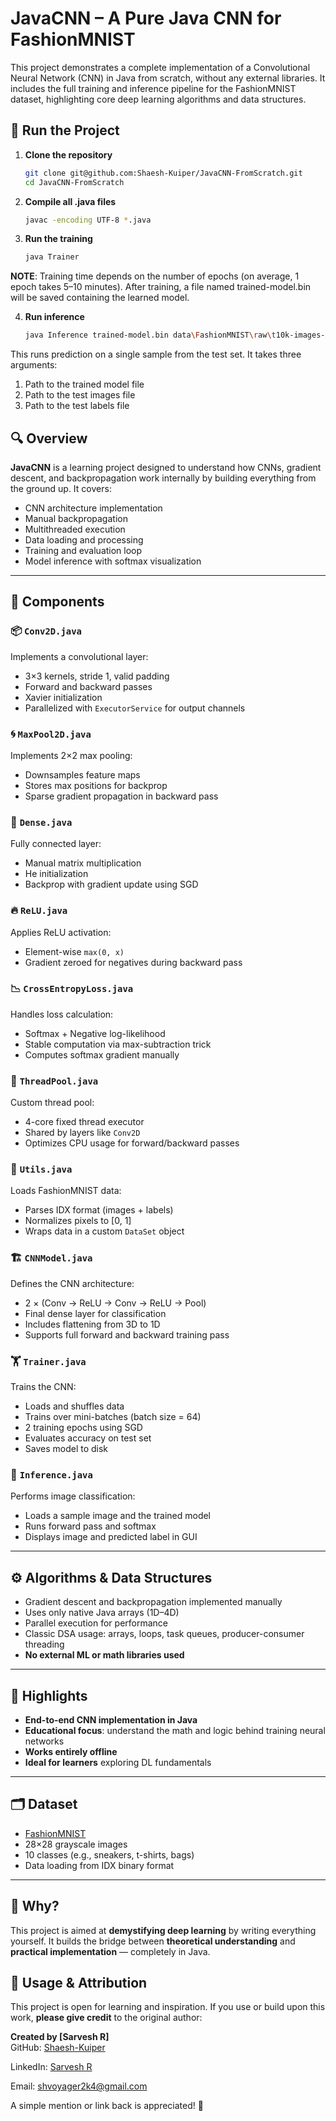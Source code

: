 # JavaCNN – A Pure Java CNN for FashionMNIST

This project demonstrates a complete implementation of a Convolutional Neural Network (CNN) in Java from scratch, without any external libraries. It includes the full training and inference pipeline for the FashionMNIST dataset, highlighting core deep learning algorithms and data structures.

## 🚀 Run the Project

1. **Clone the repository**
   ```bash
   git clone git@github.com:Shaesh-Kuiper/JavaCNN-FromScratch.git
   cd JavaCNN-FromScratch

2. **Compile all .java files**
   ```bash
   javac -encoding UTF-8 *.java

3. **Run the training**
   ```bash
   java Trainer

  **NOTE**: Training time depends on the number of epochs (on average, 1 epoch takes 5–10 minutes).
            After training, a file named trained-model.bin will be saved containing the learned model.

4. **Run inference**
   ```bash
   java Inference trained-model.bin data\FashionMNIST\raw\t10k-images-idx3-ubyte data\FashionMNIST\raw\t10k-labels-idx1-ubyte

This runs prediction on a single sample from the test set.
It takes three arguments:
   1) Path to the trained model file
   2) Path to the test images file
   3) Path to the test labels file



   
## 🔍 Overview

**JavaCNN** is a learning project designed to understand how CNNs, gradient descent, and backpropagation work internally by building everything from the ground up. It covers:

- CNN architecture implementation  
- Manual backpropagation  
- Multithreaded execution  
- Data loading and processing  
- Training and evaluation loop  
- Model inference with softmax visualization  

---

## 🧠 Components

### 📦 `Conv2D.java`
Implements a convolutional layer:

- 3×3 kernels, stride 1, valid padding  
- Forward and backward passes  
- Xavier initialization  
- Parallelized with `ExecutorService` for output channels  

### 🌀 `MaxPool2D.java`
Implements 2×2 max pooling:

- Downsamples feature maps  
- Stores max positions for backprop  
- Sparse gradient propagation in backward pass  

### 🧮 `Dense.java`
Fully connected layer:

- Manual matrix multiplication  
- He initialization  
- Backprop with gradient update using SGD  

### 🔥 `ReLU.java`
Applies ReLU activation:

- Element-wise `max(0, x)`  
- Gradient zeroed for negatives during backward pass  

### 📉 `CrossEntropyLoss.java`
Handles loss calculation:

- Softmax + Negative log-likelihood  
- Stable computation via max-subtraction trick  
- Computes softmax gradient manually  

### 🧵 `ThreadPool.java`
Custom thread pool:

- 4-core fixed thread executor  
- Shared by layers like `Conv2D`  
- Optimizes CPU usage for forward/backward passes  

### 📁 `Utils.java`
Loads FashionMNIST data:

- Parses IDX format (images + labels)  
- Normalizes pixels to [0, 1]  
- Wraps data in a custom `DataSet` object  

### 🏗️ `CNNModel.java`
Defines the CNN architecture:

- 2 × (Conv → ReLU → Conv → ReLU → Pool)  
- Final dense layer for classification  
- Includes flattening from 3D to 1D  
- Supports full forward and backward training pass  

### 🏋️ `Trainer.java`
Trains the CNN:

- Loads and shuffles data  
- Trains over mini-batches (batch size = 64)  
- 2 training epochs using SGD  
- Evaluates accuracy on test set  
- Saves model to disk  

### 🧪 `Inference.java`
Performs image classification:

- Loads a sample image and the trained model  
- Runs forward pass and softmax  
- Displays image and predicted label in GUI  

---

## ⚙️ Algorithms & Data Structures

- Gradient descent and backpropagation implemented manually  
- Uses only native Java arrays (1D–4D)  
- Parallel execution for performance  
- Classic DSA usage: arrays, loops, task queues, producer-consumer threading  
- **No external ML or math libraries used**

---

## 📌 Highlights

- **End-to-end CNN implementation in Java**  
- **Educational focus**: understand the math and logic behind training neural networks  
- **Works entirely offline**  
- **Ideal for learners** exploring DL fundamentals  

---

## 🗂️ Dataset

- [FashionMNIST](https://github.com/zalandoresearch/fashion-mnist)  
- 28×28 grayscale images  
- 10 classes (e.g., sneakers, t-shirts, bags)  
- Data loading from IDX binary format  

---

## 🧠 Why?

This project is aimed at **demystifying deep learning** by writing everything yourself. It builds the bridge between **theoretical understanding** and **practical implementation** — completely in Java.

## 🙏 Usage & Attribution

This project is open for learning and inspiration. If you use or build upon this work, **please give credit** to the original author:

**Created by [Sarvesh R]**  
GitHub: [Shaesh-Kuiper](https://github.com/Shaesh-Kuiper)

LinkedIn: [Sarvesh R](https://www.linkedin.com/in/sarveshrk/)

Email: [shvoyager2k4@gmail.com](shvoyager2k4@gmail.com)

A simple mention or link back is appreciated! 💙

